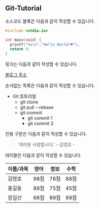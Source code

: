 ## Git-Tutorial

소스코드 블록은 다음과 같이 작성할 수 있습니다.

```c
#include <stdio.io>

int main(void) {
  printf("%s\n","Hello World!♥");
  return 0;
}
```

링크는 다음과 같이 작성할 수 있습니다.

[블로그 주소](https://blog.naver.com/sinaburokim8725)

순서없는 목록은 다음과 같이 작성할 수 있습니다.

* Git 튜토리얼
  * git clone
  * git pull --rebase
  * git commit
    * git commit 1
    * git commit 2
    
인용 구문은 다음과 같이 작성할 수 있습니다.

> '여러분 사랑합시다.' - 김영호 -

테이블은 다음과 같이 작성할 수 있습니다.

이름/과목|영어|정보|수학
---|---|---|---|
김영호|98점|76점|88점
홍길동|88점|75점|45점
장길산|66점|89점|99점


    
